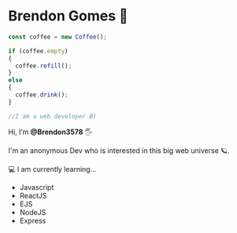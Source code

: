 # Brendon Gomes 🚀

```js
const coffee = new Coffee();

if (coffee.empty)
{
  coffee.refill(); 
}
else
{
  coffee.drink();
}

//I am a web developer B)
```

Hi, I’m **@Brendon3578** 🖐

I'm an anonymous Dev who is interested in this big web universe 🪐.

💻 I am currently learning...

- Javascript
- ReactJS
- EJS
- NodeJS
- Express

<!---
Brendon3578/Brendon3578 is a ✨ special ✨ repository because its `README.md` (this file) appears on your GitHub profile.
You can click the Preview link to take a look at your changes.
--->
